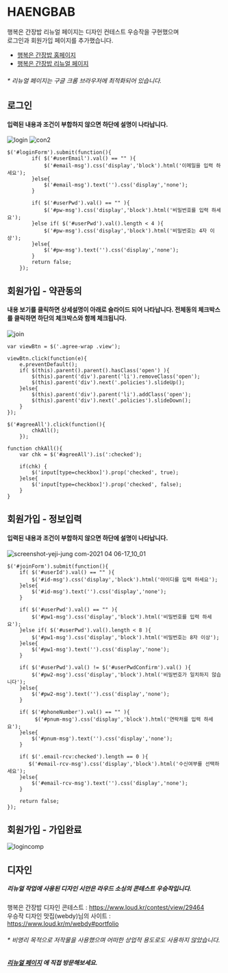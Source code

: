 # HAENGBAB

행복은 간장밥 리뉴얼 페이지는 디자인 컨테스트 우승작을 구현했으며<br>
로그인과 회원가입 페이지를 추가했습니다.

- [행복은 간장밥 홈페이지](http://www.haengbab.com/) <br>
- [행복은 간장밥 리뉴얼 페이지](http://yeji-jung.com/project/hangbab/index.html)
###### * *리뉴얼 페이지는 구글 크롬 브라우저에 최적화되어 있습니다.* ######

## 로그인 ##
#### 입력된 내용과 조건이 부합하지 않으면 하단에 설명이 나타납니다. ####
![login](https://user-images.githubusercontent.com/74514595/113678230-64607c00-96f9-11eb-8015-662705500ec3.jpg)
![con2](https://user-images.githubusercontent.com/74514595/113679050-49423c00-96fa-11eb-932d-365821acc76a.jpg)

    $('#loginForm').submit(function(){
            if( $('#userEmail').val() == "" ){ 
                $('#email-msg').css('display','block').html('이메일을 입력 하세요');
            }else{
                $('#email-msg').text('').css('display','none'); 
            }

            if( $('#userPwd').val() == "" ){ 
                $('#pw-msg').css('display','block').html('비밀번호를 입력 하세요');
            }else if( $('#userPwd').val().length < 4 ){ 
                $('#pw-msg').css('display','block').html('비밀번호는 4자 이상');         
            }else{
                $('#pw-msg').text('').css('display','none'); 
            }
            return false;
        }); 

## 회원가입 - 약관동의 ##
#### 내용 보기를 클릭하면 상세설명이 아래로 슬라이드 되어 나타납니다. 전체동의 체크박스를 클릭하면 하단의 체크박스와 함께 체크됩니다. ####

![join](https://user-images.githubusercontent.com/74514595/113680211-8e1aa280-96fb-11eb-8755-548012ca89e6.jpg)

    var viewBtn = $('.agree-wrap .view');
    
    viewBtn.click(function(e){
        e.preventDefault();
        if( $(this).parent().parent().hasClass('open') ){
            $(this).parent('div').parent('li').removeClass('open');
            $(this).parent('div').next('.policies').slideUp();
        }else{
            $(this).parent('div').parent('li').addClass('open');
            $(this).parent('div').next('.policies').slideDown();
        }
    });
    
    $('#agreeAll').click(function(){
            chkAll(); 
        });

    function chkAll(){
        var chk = $('#agreeAll').is(':checked');

        if(chk) { 
            $('input[type=checkbox]').prop('checked', true);
        }else{
            $('input[type=checkbox]').prop('checked', false); 
        }    
    }

## 회원가입 - 정보입력 ##
#### 입력된 내용과 조건이 부합하지 않으면 하단에 설명이 나타납니다. ####

![screenshot-yeji-jung com-2021 04 06-17_10_01](https://user-images.githubusercontent.com/74514595/113680305-a985ad80-96fb-11eb-9450-7aa199737ae2.png)

    $('#joinForm').submit(function(){
        if( $('#userId').val() == "" ){ 
            $('#id-msg').css('display','block').html('아이디를 입력 하세요');
        }else{
            $('#id-msg').text('').css('display','none'); 
        }
        
        if( $('#userPwd').val() == "" ){
            $('#pw1-msg').css('display','block').html('비밀번호를 입력 하세요');
        }else if( $('#userPwd').val().length < 8 ){ 
            $('#pw1-msg').css('display','block').html('비밀번호는 8자 이상');         
        }else{
            $('#pw1-msg').text('').css('display','none');
        }

        if( $('#userPwd').val() != $('#userPwdConfirm').val() ){ 
            $('#pw2-msg').css('display','block').html('비밀번호가 일치하지 않습니다');   
        }else{
            $('#pw2-msg').text('').css('display','none'); 
        }
        
        if( $('#phoneNumber').val() == "" ){ 
             $('#pnum-msg').css('display','block').html('연락처를 입력 하세요');   
        }else{
            $('#pnum-msg').text('').css('display','none'); 
        }

        if( $('.email-rcv:checked').length == 0 ){
           $('#email-rcv-msg').css('display','block').html('수신여부를 선택하세요');   
        }else{
            $('#email-rcv-msg').text('').css('display','none'); 
        }
  
        return false;
    });

## 회원가입 - 가입완료 ##

![logincomp](https://user-images.githubusercontent.com/74514595/113680345-b4d8d900-96fb-11eb-93df-b9d39788593a.jpg)


## 디자인 ##
##### 리뉴얼 작업에 사용된 디자인 시안은 라우드 소싱의 콘테스트 우승작입니다. #####
행복은 간장밥 디자인 콘테스트 : https://www.loud.kr/contest/view/29464 <br>
우승작 디자인 맛집(webdy)님의 사이트 : https://www.loud.kr/m/webdy#portfolio

###### * *비영리 목적으로 저작물을 사용했으며 어떠한 상업적 용도로도 사용하지 않았습니다.* ######

##### [리뉴얼 페이지](http://yeji-jung.com/project/twosome/common/main/index.html) 에 직접 방문해보세요. #####

